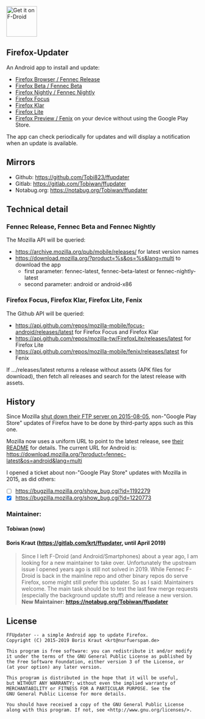 [<img src="https://f-droid.org/badge/get-it-on.png" alt="Get it on F-Droid" height="80">](https://f-droid.org/app/de.marmaro.krt.ffupdater)

## Firefox-Updater

An Android app to install and update:
 - [Firefox Browser / Fennec Release](https://play.google.com/store/apps/details?id=org.mozilla.firefox)
 - [Firefox Beta / Fennec Beta](https://play.google.com/store/apps/details?id=org.mozilla.firefox_beta)
 - [Firefox Nightly / Fennec Nightly](https://play.google.com/store/apps/details?id=org.mozilla.fennec_aurora)
 - [Firefox Focus](https://play.google.com/store/apps/details?id=org.mozilla.focus)
 - [Firefox Klar](https://play.google.com/store/apps/details?id=org.mozilla.klar)
 - [Firefox Lite](https://play.google.com/store/apps/details?id=org.mozilla.rocket)
 - [Firefox Preview / Fenix](https://play.google.com/store/apps/details?id=org.mozilla.fenix)
 on your device without using the Google Play Store.

The app can check periodically for updates and will display a notification when an update is available. 

## Mirrors
 - Github: https://github.com/Tobi823/ffupdater
 - Gitlab: https://gitlab.com/Tobiwan/ffupdater
 - Notabug.org: https://notabug.org/Tobiwan/ffupdater

## Technical detail

### Fennec Release, Fennec Beta and Fennec Nightly 

The Mozilla API will be queried:
 - https://archive.mozilla.org/pub/mobile/releases/ for latest version names
 - https://download.mozilla.org/?product=%s&os=%s&lang=multi to download the  app
   - first parameter: fennec-latest, fennec-beta-latest or fennec-nightly-latest
   - second parameter: android or android-x86

### Firefox Focus, Firefox Klar, Firefox Lite, Fenix

The Github API will be queried:
 - https://api.github.com/repos/mozilla-mobile/focus-android/releases/latest for Firefox Focus and Firefox Klar
 - https://api.github.com/repos/mozilla-tw/FirefoxLite/releases/latest for Firefox Lite
 - https://api.github.com/repos/mozilla-mobile/fenix/releases/latest for Fenix
 
If .../releases/latest returns a release without assets (APK files for download), then fetch all releases and search
for the latest release with assets.

## History

Since Mozilla [shut down their FTP server on 2015-08-05](https://blog.mozilla.org/it/2015/07/27/product-delivery-migration-what-is-changing-when-its-changing-and-the-impacts/), non-"Google Play Store" updates of Firefox have to be done by third-party apps such as this one.


Mozilla now uses a uniform URL to point to the latest release, see [their README](https://archive.mozilla.org/pub/mobile/releases/latest/README.txt) for details. The current URL for Android is: https://download.mozilla.org/?product=fennec-latest&os=android&lang=multi

I opened a ticket about non-"Google Play Store" updates with Mozilla in 2015, as did others:

- [ ] https://bugzilla.mozilla.org/show_bug.cgi?id=1192279
- [x] https://bugzilla.mozilla.org/show_bug.cgi?id=1220773

### Maintainer:

#### Tobiwan (now)

#### Boris Kraut (https://gitlab.com/krt/ffupdater, until April 2019)
> Since I left F-Droid (and Android/Smartphones) about a year ago, I am looking for a new maintainer to take over. Unfortunately the upstream issue I opened years ago is still not solved in 2019. While Fennec F-Droid is back in the mainline repo and other binary repos do serve Firefox, some might still prefer this updater. So as I said: Maintainers welcome. The main task should be to test the last few merge requests (especially the background update stuff) and release a new version.
> **New Maintainer: https://notabug.org/Tobiwan/ffupdater**

## License

````
FFUpdater -- a simple Android app to update Firefox.
Copyright (C) 2015-2019 Boris Kraut <krt@nurfuerspam.de>

This program is free software: you can redistribute it and/or modify
it under the terms of the GNU General Public License as published by
the Free Software Foundation, either version 3 of the License, or
(at your option) any later version.

This program is distributed in the hope that it will be useful,
but WITHOUT ANY WARRANTY; without even the implied warranty of
MERCHANTABILITY or FITNESS FOR A PARTICULAR PURPOSE. See the
GNU General Public License for more details.

You should have received a copy of the GNU General Public License
along with this program. If not, see <http://www.gnu.org/licenses/>.
````
